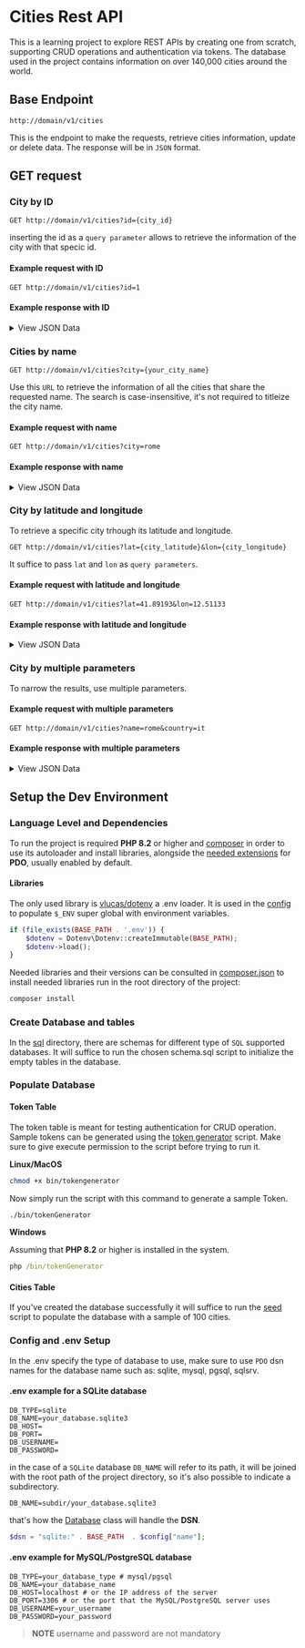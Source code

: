 # Cities Rest API

This is a learning project to explore REST APIs by creating one from scratch, supporting CRUD operations and authentication via tokens. The database used in the project contains information on over 140,000 cities around the world.

## Base Endpoint

```url
http://domain/v1/cities
```

This is the endpoint to make the requests, retrieve cities information, update or delete data. The response will be in `JSON` format.

## GET request

### City by ID

```http
GET http://domain/v1/cities?id={city_id}
```

inserting the id as a `query parameter` allows to retrieve the information of the city with that specic id.

#### Example request with ID

```http
GET http://domain/v1/cities?id=1
```

#### Example response with ID

<details>
<summary>View JSON Data</summary>

```json
{
    "data": {
        "id": 1,
        "name": "Beijing",
        "country": "CN",
        "population": 18960744,
        "lat": 39.9075,
        "lon": 116.39723
    }
}
```

</details>

### Cities by name

```http
GET http://domain/v1/cities?city={your_city_name}

```

Use this `URL` to retrieve the information of all the cities that share the requested name.
The search is case-insensitive, it's not required to titleize the city name.

#### Example request with name

```http
GET http://domain/v1/cities?city=rome
```

#### Example response with name

<details>
<summary>View JSON Data</summary>

```json
{
    "data": [
        {
            "id": 150,
            "name": "Rome",
            "country": "IT",
            "population": 2318895,
            "lat": 41.89193,
            "lon": 12.51133
        },
        {
            "id": 13582,
            "name": "Rome",
            "country": "US",
            "population": 36323,
            "lat": 34.25704,
            "lon": -85.16467
        },
        {
            "id": 14954,
            "name": "Rome",
            "country": "US",
            "population": 32573,
            "lat": 43.21285,
            "lon": -75.45573
        },
        {
            "id": 77931,
            "name": "Rome",
            "country": "US",
            "population": 2697,
            "lat": 44.2206,
            "lon": -89.80843
        },
        {
            "id": 97045,
            "name": "Rome",
            "country": "US",
            "population": 1738,
            "lat": 40.88309,
            "lon": -89.50259
        },
        {
            "id": 123454,
            "name": "Rome",
            "country": "US",
            "population": 1019,
            "lat": 44.58506,
            "lon": -69.86922
        }
    ]
}
```

>**NOTE** cities are ordered by population in a decreasing order.
</details>


### City by latitude and longitude

To retrieve a specific city trhough its latitude and longitude.

```http
GET http://domain/v1/cities?lat={city_latitude}&lon={city_longitude}
```

It suffice to pass `lat` and `lon` as `query parameters`.

#### Example request with latitude and longitude

```http
GET http://domain/v1/cities?lat=41.89193&lon=12.51133
```

#### Example response with latitude and longitude
<details>
<summary>View JSON Data</summary>

```json
{
    "data":
        {
            "id": 150,
            "name": "Rome",
            "country": "IT",
            "population": 2318895,
            "lat": 41.89193,
            "lon": 12.51133
        }
}
```

>**NOTE** there can't be two cities with the same latitude or longitude.
</details>

### City by multiple parameters

To narrow the results, use multiple parameters.

#### Example request with multiple parameters

```HTTP
GET http://domain/v1/cities?name=rome&country=it
```

#### Example response with multiple parameters

<details>
<summary>View JSON Data</summary>

```json
{
    "data":
        {
            "id": 150,
            "name": "Rome",
            "country": "IT",
            "population": 2318895,
            "lat": 41.89193,
            "lon": 12.51133
        }
}

```

>**NOTE** the search is case-insensitive and the results have been narrowed to one.
</details>


## Setup the Dev Environment

### Language Level and Dependencies

To run the project is required **PHP 8.2** or higher and [composer](https://getcomposer.org/) in order to use its autoloader and install libraries, alongside the [needed extensions](https://www.php.net/manual/en/pdo.installation.php) for **PDO**, usually enabled by default.

#### Libraries

The only used library is [vlucas/dotenv](https://github.com/vlucas/phpdotenv) a .env loader.
It is used in the [config](/src/config.php) to populate `$_ENV` super global with environment variables.

```PHP
if (file_exists(BASE_PATH . '.env')) {
    $dotenv = Dotenv\Dotenv::createImmutable(BASE_PATH);
    $dotenv->load();
}
```

Needed libraries and their versions can be consulted in [composer.json](/composer.json)
to install needed libraries run in the root directory of the project:

```BASH
composer install
```

### Create Database and tables

In the [sql](/sql) directory, there are schemas for different type of `SQL` supported databases. It will suffice to run the chosen schema.sql script to initialize the empty tables in the database.

### Populate Database

#### Token Table

The token table is meant for testing authentication for CRUD operation. Sample tokens can be generated using the [token generator](/bin/tokenGenerator) script.
Make sure to give execute permission to the script before trying to run it.

**Linux/MacOS**

```bash
chmod +x bin/tokengenerator 
```

Now simply run the script with this command  to generate a sample Token.

```bash
./bin/tokenGenerator
```

**Windows**

Assuming that **PHP 8.2** or higher is installed in the system.

```cmd
php /bin/tokenGenerator
```

#### Cities Table

If you've created the database successfully it will suffice to run the [seed](/sql/cities_seed.sql) script to populate the database with a sample of 100 cities.

### Config and .env Setup

In the .env specify the type of database to use, make sure to use `PDO` dsn names for the database name such as: sqlite, mysql, pgsql, sqlsrv.

#### .env example for a SQLite database

```.env
DB_TYPE=sqlite
DB_NAME=your_database.sqlite3
DB_HOST=
DB_PORT=
DB_USERNAME=
DB_PASSWORD=
```

in the case of a `SQLite` database `DB_NAME` will refer to its path, it will be joined with the root path of the project directory, so it's also possible to indicate a subdirectory.

```.env
DB_NAME=subdir/your_database.sqlite3
```

that's how the [Database](/src/Core/Database.php) class will handle the **DSN**.

```PHP
$dsn = "sqlite:" . BASE_PATH  . $config["name"];
```

#### .env example for MySQL/PostgreSQL database

```.env
DB_TYPE=your_database_type # mysql/pgsql
DB_NAME=your_database_name
DB_HOST=localhost # or the IP address of the server
DB_PORT=3306 # or the port that the MySQL/PostgreSQL server uses
DB_USERNAME=your_username
DB_PASSWORD=your_password
```

>**NOTE** username and password are not mandatory
